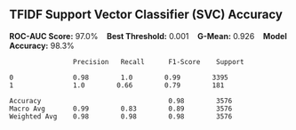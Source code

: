 
## TFIDF Support Vector Classifier (SVC) Accuracy

**ROC-AUC Score:** 97.0% &nbsp;&nbsp; **Best Threshold:** 0.001 &nbsp;&nbsp; **G-Mean:** 0.926 &nbsp;&nbsp; **Model Accuracy:** 98.3%

                    Precision   Recall      F1-Score    Support

    0               0.98        1.0        0.99        3395
    1               1.0        0.66        0.79        181

    Accuracy                                0.98        3576
    Macro Avg       0.99        0.83        0.89        3576
    Weighted Avg    0.98        0.98        0.98        3576

